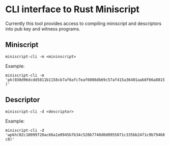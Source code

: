 
# CLI interface to Rust Miniscript

Currently this tool provides access to compiling miniscript and
descriptors into pub key and witness programs.

## Miniscript

`miniscript-cli -m <mininscript>`

Example:

`miniscript-cli -m 'pk(038d96dcdd5811b1158cb7af6afc7eaf6086db69c57af415a36401aab8f66a8815)'`

## Descriptor

`miniscript-cli -d <descriptor>`

Example:

`miniscript-cli -d 'wpkh(02c10099720ac66a1e0945b7b34c520b7740d0d0955071c335bb24f1c9b79468c8)'`
